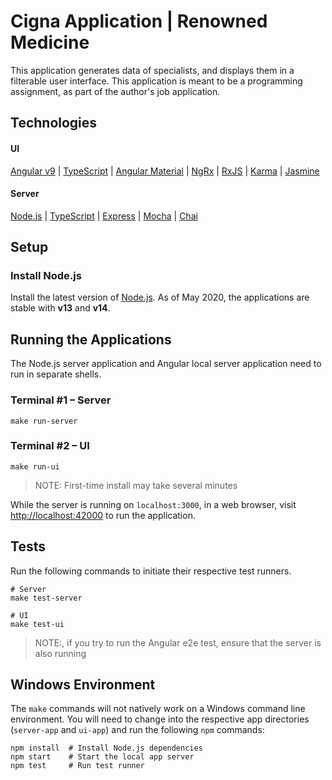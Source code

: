 # Cigna Application | Renowned Medicine
This application generates data of specialists, and displays them in a filterable user interface.
This application is meant to be a programming assignment, as part of the author's job application.

## Technologies
#### UI
[Angular v9](https://angular.io/docs) | [TypeScript](https://www.typescriptlang.org/docs/home.html) |
[Angular Material](https://material.angular.io/components/categories) | [NgRx](https://ngrx.io/docs) |
[RxJS](https://rxjs.dev/api) | [Karma](https://karma-runner.github.io/5.0/intro/how-it-works.html) |
[Jasmine](https://jasmine.github.io/pages/docs_home.html)
#### Server
[Node.js](https://nodejs.org/en/download/current/) | [TypeScript](https://www.typescriptlang.org/docs/home.html) |
[Express](https://expressjs.com/en/4x/api.html) | [Mocha](https://mochajs.org/#getting-started) |
[Chai](https://www.chaijs.com/api/)


## Setup
### Install Node.js
Install the latest version of [Node.js](https://nodejs.org/en/download/current/).
As of May 2020, the applications are stable with **v13** and **v14**.

## Running the Applications
The Node.js server application and Angular local server application need to 
run in separate shells.

### Terminal #1 – Server
```
make run-server
```

### Terminal #2 – UI
```
make run-ui
```
> NOTE: First-time install may take several minutes

While the server is running on `localhost:3000`, in a web browser, visit
[http://localhost:42000](http://localhost:42000) to run the application.

## Tests
Run the following commands to initiate their respective test runners.
```
# Server
make test-server

# UI
make test-ui
```
> NOTE:, if you try to run the Angular e2e test, ensure that the server is also running

## Windows Environment
The `make` commands will not natively work on a Windows command line environment.
You will need to change into the respective app directories (`server-app` and `ui-app`) and run the
following `npm` commands:
```
npm install  # Install Node.js dependencies
npm start    # Start the local app server
npm test     # Run test runner
```

